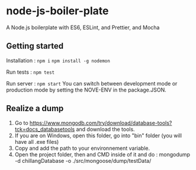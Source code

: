 # node-js-boiler-plate

A Node.js boilerplate with ES6, ESLint, and Prettier, and Mocha

## Getting started

Installation :
`npm i`
`npm install -g nodemon`

Run tests :
`npm test`

Run server :
`npm start`
You can switch between development mode or production mode by setting the NOVE-ENV
in the package.JSON.

## Realize a dump

1. Go to https://www.mongodb.com/try/download/database-tools?tck=docs_databasetools and download the tools.
2. If you are on Windows, open this folder, go into "bin" folder (you will have all .exe files)
3. Copy and add the path to your environnement variable.
4. Open the project folder, then and CMD inside of it and do : mongodump -d chillangDatabase -o ./src/mongoose/dump/testData/
